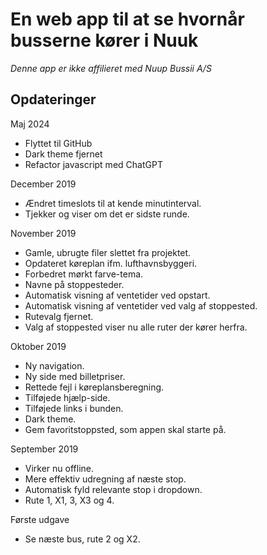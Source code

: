 # En web app til at se hvornår busserne kører i Nuuk

*Denne app er ikke affilieret med Nuup Bussii A/S*

## Opdateringer

Maj 2024
- Flyttet til GitHub
- Dark theme fjernet
- Refactor javascript med ChatGPT

December 2019
- Ændret timeslots til at kende minutinterval.
- Tjekker og viser om det er sidste runde.

November 2019
- Gamle, ubrugte filer slettet fra projektet.
- Opdateret køreplan ifm. lufthavnsbyggeri.
- Forbedret mørkt farve-tema.
- Navne på stoppesteder.
- Automatisk visning af ventetider ved opstart.
- Automatisk visning af ventetider ved valg af stoppested.
- Rutevalg fjernet.
- Valg af stoppested viser nu alle ruter der kører herfra.

Oktober 2019
- Ny navigation.
- Ny side med billetpriser.
- Rettede fejl i køreplansberegning.
- Tilføjede hjælp-side.
- Tilføjede links i bunden.
- Dark theme.
- Gem favoritstoppsted, som appen skal starte på.

September 2019
- Virker nu offline.
- Mere effektiv udregning af næste stop.
- Automatisk fyld relevante stop i dropdown.
- Rute 1, X1, 3, X3 og 4.

Første udgave
- Se næste bus, rute 2 og X2.
